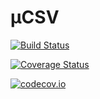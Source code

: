 # µCSV

[![Build Status](https://travis-ci.org/cjprybol/µCSV.jl.svg?branch=master)](https://travis-ci.org/cjprybol/µCSV.jl)

[![Coverage Status](https://coveralls.io/repos/cjprybol/µCSV.jl/badge.svg?branch=master&service=github)](https://coveralls.io/github/cjprybol/µCSV.jl?branch=master)

[![codecov.io](http://codecov.io/github/cjprybol/µCSV.jl/coverage.svg?branch=master)](http://codecov.io/github/cjprybol/µCSV.jl?branch=master)
